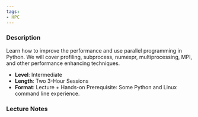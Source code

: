 ```yaml
---
tags:
- HPC
---
```

### Description
Learn how to improve the performance and use parallel programming in Python. We will cover profiling, subprocess, numexpr, multiprocessing, MPI, and other performance enhancing techniques.
- **Level**: Intermediate
- **Length**: Two 3-Hour Sessions
- **Format**: Lecture + Hands-on
Prerequisite: Some Python and Linux command line experience. 
### Lecture Notes
